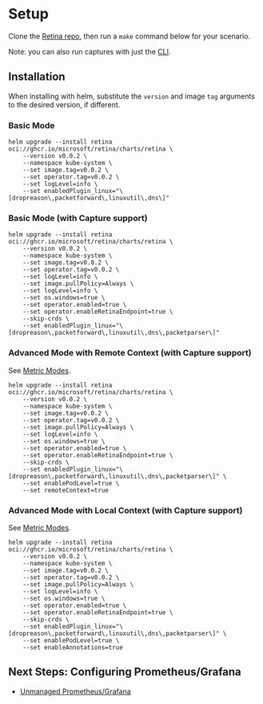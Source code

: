 # Setup

Clone the [Retina repo](https://github.com/microsoft/retina), then run a `make` command below for your scenario.

Note: you can also run captures with just the [CLI](./cli.md).

## Installation

When installing with helm, substitute the `version` and image `tag` arguments to the desired version, if different.

### Basic Mode

```shell
helm upgrade --install retina oci://ghcr.io/microsoft/retina/charts/retina \
    --version v0.0.2 \
    --namespace kube-system \
    --set image.tag=v0.0.2 \
    --set operator.tag=v0.0.2 \
    --set logLevel=info \
    --set enabledPlugin_linux="\[dropreason\,packetforward\,linuxutil\,dns\]"
```

### Basic Mode (with Capture support)

```shell
helm upgrade --install retina oci://ghcr.io/microsoft/retina/charts/retina \
    --version v0.0.2 \
    --namespace kube-system \
    --set image.tag=v0.0.2 \
    --set operator.tag=v0.0.2 \
    --set logLevel=info \
    --set image.pullPolicy=Always \
    --set logLevel=info \
    --set os.windows=true \
    --set operator.enabled=true \
    --set operator.enableRetinaEndpoint=true \
    --skip-crds \
    --set enabledPlugin_linux="\[dropreason\,packetforward\,linuxutil\,dns\,packetparser\]"
```

### Advanced Mode with Remote Context (with Capture support)

See [Metric Modes](../metrics/modes.md).

```shell
helm upgrade --install retina oci://ghcr.io/microsoft/retina/charts/retina \
    --version v0.0.2 \
    --namespace kube-system \
    --set image.tag=v0.0.2 \
    --set operator.tag=v0.0.2 \
    --set image.pullPolicy=Always \
    --set logLevel=info \
    --set os.windows=true \
    --set operator.enabled=true \
    --set operator.enableRetinaEndpoint=true \
    --skip-crds \
    --set enabledPlugin_linux="\[dropreason\,packetforward\,linuxutil\,dns\,packetparser\]" \
    --set enablePodLevel=true \
    --set remoteContext=true
```

### Advanced Mode with Local Context (with Capture support)

See [Metric Modes](../metrics/modes.md).

```shell
helm upgrade --install retina oci://ghcr.io/microsoft/retina/charts/retina \
    --version v0.0.2 \
    --namespace kube-system \
    --set image.tag=v0.0.2 \
    --set operator.tag=v0.0.2 \
    --set image.pullPolicy=Always \
    --set logLevel=info \
    --set os.windows=true \
    --set operator.enabled=true \
    --set operator.enableRetinaEndpoint=true \
    --skip-crds \
    --set enabledPlugin_linux="\[dropreason\,packetforward\,linuxutil\,dns\,packetparser\]" \
    --set enablePodLevel=true \
    --set enableAnnotations=true
```

## Next Steps: Configuring Prometheus/Grafana

- [Unmanaged Prometheus/Grafana](./prometheus-unmanaged.md)
